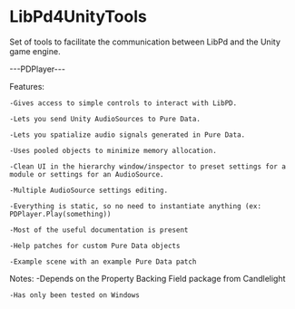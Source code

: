 LibPd4UnityTools
================


Set of tools to facilitate the communication between LibPd and the Unity game engine.


---PDPlayer---

Features:

	-Gives access to simple controls to interact with LibPD.
	
	-Lets you send Unity AudioSources to Pure Data.
	
	-Lets you spatialize audio signals generated in Pure Data.
	
	-Uses pooled objects to minimize memory allocation.
	
	-Clean UI in the hierarchy window/inspector to preset settings for a module or settings for an AudioSource.
	
	-Multiple AudioSource settings editing.
	
	-Everything is static, so no need to instantiate anything (ex: PDPlayer.Play(something))
	
	-Most of the useful documentation is present
	
	-Help patches for custom Pure Data objects
	
	-Example scene with an example Pure Data patch
	

Notes:
	-Depends on the Property Backing Field package from Candlelight
	
	-Has only been tested on Windows